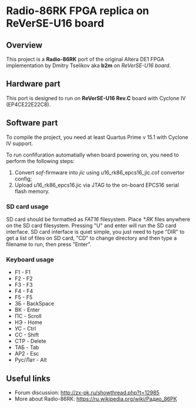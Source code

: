 # Radio-86RK FPGA replica on ReVerSE-U16 board

## Overview

This project is a **Radio-86RK** port of the original Altera DE1 FPGA implementation by Dmitry Tselikov aka **b2m** on *ReVerSE-U16 board*.

## Hardware part

This port is designed to run on **ReVerSE-U16 Rev.C** board with Cyclone IV (EP4CE22E22C8).

## Software part

To compile the project, you need at least Quartus Prime v 15.1 with Cyclone IV support.

To run confifuration automatially when board powering on, you need to perform the following steps:

1. Convert *sof*-firmware into *jic* using u16_rk86_epcs16_jic.cof convertor config;
2. Upload u16_rk86_epcs16.jic via JTAG to the on-board EPCS16 serial flash memory.

### SD card usage

SD card should be formatted as _FAT16_ filesystem. Place _*.RK_ files anywhere on the SD card filesystem.
Pressing "U" and enter will run the SD card interface.
SD card interface is quiet simple, you just need to type "DIR" to get a list of files on SD card, "CD" to change directory and 
then type a filename to run, then press "Enter".

### Keyboard usage

* F1 - F1
* F2 - F2
* F3 - F3
* F4 - F4
* F5 - F5
* ЗБ - BackSpace
* ВК - Enter
* ПС - Scroll
* НЭ - Home
* УС - Ctrl
* CC - Shift
* СТР - Delete
* ТАБ - Tab
* АР2 - Esc
* Рус/Лат - Alt

## Useful links

* Forum discussion: http://zx-pk.ru/showthread.php?t=12985 
* More about Radio-86RK: https://ru.wikipedia.org/wiki/Радио_86РК
